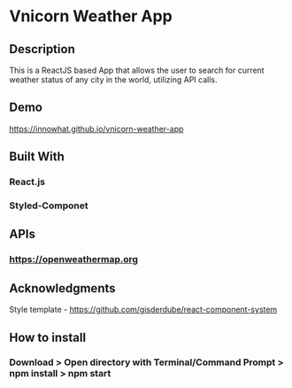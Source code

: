 # Vnicorn Weather App


## Description

This is a ReactJS based App that allows the user to search for current weather status of any city in the world, utilizing API calls.

## Demo

https://innowhat.github.io/vnicorn-weather-app

## Built With

### React.js

### Styled-Componet

## APIs

### https://openweathermap.org

## Acknowledgments

Style template - https://github.com/gisderdube/react-component-system

## How to install

### Download > Open directory with Terminal/Command Prompt > npm install > npm start
